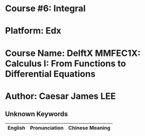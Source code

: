 # Course #6: Integral

# Platform: Edx

# Course Name: DelftX MMFEC1X: Calculus I: From Functions to Differential Equations

# Author: Caesar James LEE

## Unknown Keywords

| English           | Pronunciation     | Chinese Meaning            |
| :---------------: | :---------------: | :------------------------: |
